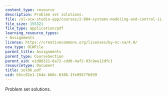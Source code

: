 ```yaml
---
content_type: resource
description: Problem set solutions.
file: /ol-ocw-studio-app/courses/2-004-systems-modeling-and-control-ii-fall-2007/b5cc82e1164eb60c63861fe99577b939_sol06.pdf
file_size: 155321
file_type: application/pdf
learning_resource_types:
- Assignments
license: https://creativecommons.org/licenses/by-nc-sa/4.0/
ocw_type: OCWFile
parent_title: Assignments
parent_type: CourseSection
parent_uid: e1d08321-8a72-cdd0-4af2-03c9ee12dfc1
resourcetype: Document
title: sol06.pdf
uid: b5cc82e1-164e-b60c-6386-1fe99577b939
---
```

Problem set solutions.